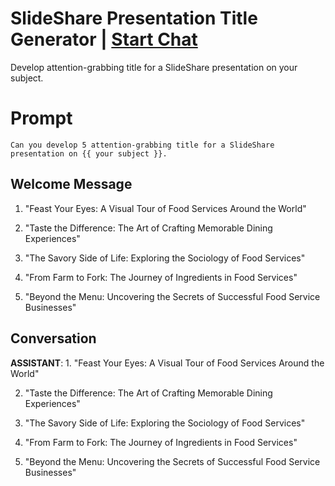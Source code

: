 

#  SlideShare Presentation Title Generator | [Start Chat](https://gptcall.net/chat.html?data=%7B%22contact%22%3A%7B%22id%22%3A%22N4dLQ9SIqMWdtD-LRQn2A%22%2C%22flow%22%3Atrue%7D%7D)
Develop attention-grabbing title for a SlideShare presentation on your subject.



# Prompt

```
Can you develop 5 attention-grabbing title for a SlideShare presentation on {{ your subject }}.

```

## Welcome Message
1. "Feast Your Eyes: A Visual Tour of Food Services Around the World"

2. "Taste the Difference: The Art of Crafting Memorable Dining Experiences"

3. "The Savory Side of Life: Exploring the Sociology of Food Services"

4. "From Farm to Fork: The Journey of Ingredients in Food Services"

5. "Beyond the Menu: Uncovering the Secrets of Successful Food Service Businesses"

## Conversation

**ASSISTANT**: 1. "Feast Your Eyes: A Visual Tour of Food Services Around the World"

2. "Taste the Difference: The Art of Crafting Memorable Dining Experiences"

3. "The Savory Side of Life: Exploring the Sociology of Food Services"

4. "From Farm to Fork: The Journey of Ingredients in Food Services"

5. "Beyond the Menu: Uncovering the Secrets of Successful Food Service Businesses"


